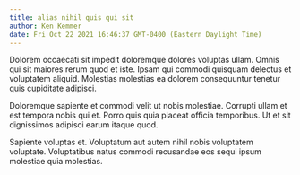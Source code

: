 ```yaml
---
title: alias nihil quis qui sit
author: Ken Kemmer
date: Fri Oct 22 2021 16:46:37 GMT-0400 (Eastern Daylight Time)
---
```

Dolorem occaecati sit impedit doloremque dolores voluptas ullam. Omnis qui sit maiores rerum quod et iste. Ipsam qui commodi quisquam delectus et voluptatem aliquid. Molestias molestias ea dolorem consequuntur tenetur quis cupiditate adipisci.

 Doloremque sapiente et commodi velit ut nobis molestiae. Corrupti ullam et est tempora nobis qui et. Porro quis quia placeat officia temporibus. Ut et sit dignissimos adipisci earum itaque quod.

 Sapiente voluptas et. Voluptatum aut autem nihil nobis voluptatem voluptate. Voluptatibus natus commodi recusandae eos sequi ipsum molestiae quia molestias.